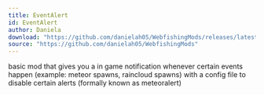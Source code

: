 ```yaml
---
title: EventAlert
id: EventAlert
author: Daniela
download: "https://github.com/danielah05/WebfishingMods/releases/latest/download/EventAlert.zip"
source: "https://github.com/danielah05/WebfishingMods"
---
```


basic mod that gives you a in game notification whenever certain events happen (example: meteor spawns, raincloud spawns) with a config file to disable certain alerts (formally known as meteoralert)
